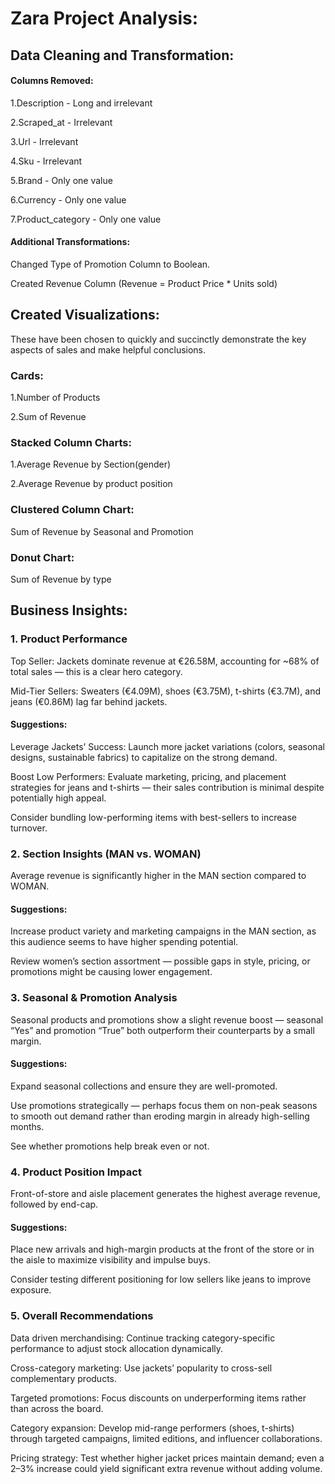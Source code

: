 # Zara Project Analysis:

## Data Cleaning and Transformation:

#### Columns Removed:

1.Description - Long and irrelevant

2.Scraped_at - Irrelevant

3.Url - Irrelevant

4.Sku - Irrelevant

5.Brand - Only one value

6.Currency - Only one value	

7.Product_category - Only one value

#### Additional Transformations:

Changed Type of Promotion Column to Boolean.

Created Revenue Column (Revenue = Product Price * Units sold)

## Created Visualizations:
These have been chosen to quickly and succinctly demonstrate the key aspects of sales and make helpful conclusions.

### Cards: 
1.Number of Products

2.Sum of Revenue

### Stacked Column Charts: 
1.Average Revenue by Section(gender)

2.Average Revenue by product position

### Clustered Column Chart:
Sum of Revenue by Seasonal and Promotion

### Donut Chart:
Sum of Revenue by type

## Business Insights:
### 1. Product Performance
Top Seller: Jackets dominate revenue at €26.58M, accounting for ~68% of total sales — this is a clear hero category.

Mid-Tier Sellers: Sweaters (€4.09M), shoes (€3.75M), t-shirts (€3.7M), and jeans (€0.86M) lag far behind jackets.

#### Suggestions:

Leverage Jackets’ Success: Launch more jacket variations (colors, seasonal designs, sustainable fabrics) to capitalize on the strong demand.

Boost Low Performers: Evaluate marketing, pricing, and placement strategies for jeans and t-shirts — their sales contribution is minimal despite potentially high appeal.

Consider bundling low-performing items with best-sellers to increase turnover.

### 2. Section Insights (MAN vs. WOMAN)
Average revenue is significantly higher in the MAN section compared to WOMAN.

#### Suggestions:

Increase product variety and marketing campaigns in the MAN section, as this audience seems to have higher spending potential.

Review women’s section assortment — possible gaps in style, pricing, or promotions might be causing lower engagement.

### 3. Seasonal & Promotion Analysis
Seasonal products and promotions show a slight revenue boost — seasonal “Yes” and promotion “True” both outperform their counterparts by a small margin.

#### Suggestions:

Expand seasonal collections and ensure they are well-promoted.

Use promotions strategically — perhaps focus them on non-peak seasons to smooth out demand rather than eroding margin in already high-selling months.

See whether promotions help break even or not.
### 4. Product Position Impact
Front-of-store and aisle placement generates the highest average revenue, followed by end-cap.

#### Suggestions:

Place new arrivals and high-margin products at the front of the store or in the aisle to maximize visibility and impulse buys.

Consider testing different positioning for low sellers like jeans to improve exposure.

### 5. Overall Recommendations
Data driven merchandising: Continue tracking category-specific performance to adjust stock allocation dynamically.

Cross-category marketing: Use jackets’ popularity to cross-sell complementary products.

Targeted promotions: Focus discounts on underperforming items rather than across the board.

Category expansion: Develop mid-range performers (shoes, t-shirts) through targeted campaigns, limited editions, and influencer collaborations.

Pricing strategy: Test whether higher jacket prices maintain demand; even a 2–3% increase could yield significant extra revenue without adding volume.



